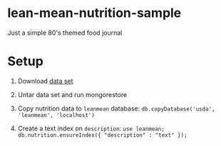 lean-mean-nutrition-sample
==========================

Just a simple 80's themed food journal

Setup
=====

1) Download [data set](https://s3.amazonaws.com/valeri.karpov.mongodb/usda.nutrition.tgz)

2) Untar data set and run mongorestore

3) Copy nutrition data to `leanmean` database: `db.copyDatabase('usda', 'leanmean', 'localhost')`

4) Create a text index on `description`: `use leanmean; db.nutrition.ensureIndex({ "description" : "text" });`
